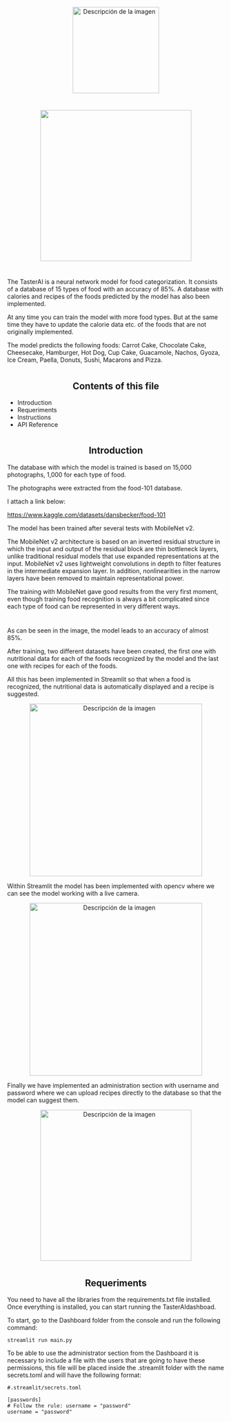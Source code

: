 
<p align="center"> <img src="https://user-images.githubusercontent.com/101704557/184862313-efae0fff-a916-4d3a-8696-093acf6c45c9.png" alt="Descripción de la imagen"  height="200" /> </p>


<h1 style='text-align: center; color:#FF7F00 ;'></h1>

<p align="center"> <img src="https://user-images.githubusercontent.com/101704557/184918236-12d57e4d-aa56-4d34-ad0e-15458a90988e.gif"  height="350"//> </p>

<h1 style='text-align: center; color:#FF7F00 ;'></h1>


The TasterAI is a neural network model for food categorization. It consists of a database of 15 types of food with an accuracy of 85%. A database with calories and recipes of the foods predicted by the model has also been implemented.

At any time you can train the model with more food types. But at the same time they have to update the calorie data etc. of the foods that are not originally implemented.

The model predicts the following foods: Carrot Cake, Chocolate Cake, Cheesecake, Hamburger, Hot Dog, Cup Cake, Guacamole, Nachos, Gyoza, Ice Cream, Paella, Donuts, Sushi, Macarons and Pizza. 

<h1 style='text-align: center; color:#FF7F00 ;'></h1>

<h2 align="center">Contents of this file</h2>

- Introduction
- Requeriments
- Instructions
- API Reference

<h1 style='text-align: center; color:#FF7F00 ;'></h1>

<h2 align="center">Introduction</h2>

The database with which the model is trained is based on 15,000 photographs, 1,000 for each type of food.

The photographs were extracted from the food-101 database.

I attach a link below:

https://www.kaggle.com/datasets/dansbecker/food-101

The model has been trained after several tests with MobileNet v2.

The MobileNet v2 architecture is based on an inverted residual structure in which the input and output of the residual block are thin bottleneck layers, unlike traditional residual models that use expanded representations at the input. MobileNet v2 uses lightweight convolutions in depth to filter features in the intermediate expansion layer. In addition, nonlinearities in the narrow layers have been removed to maintain representational power.

The training with MobileNet gave good results from the very first moment, even though training food recognition is always a bit complicated since each type of food can be represented in very different ways.

<h1 style='text-align: center; color:#FF7F00 ;'></h1>

As can be seen in the image, the model leads to an accuracy of almost 85%.

After training, two different datasets have been created, the first one with nutritional data for each of the foods recognized by the model and the last one with recipes for each of the foods.

All this has been implemented in Streamlit so that when a food is recognized, the nutritional data is automatically displayed and a recipe is suggested.

<p align="center"> <img src=https://i.ibb.co/gR6RfpP/ejemplo.png" alt="Descripción de la imagen"  height="400" /> </p>


Within Streamlit the model has been implemented with opencv where we can see the model working with a live camera.

<p align="center"> <img src="https://i.ibb.co/8PYZKGS/Captura-de-pantalla-de-2022-08-16-18-49-04.png"alt="Descripción de la imagen"  height="400" /> </p>

Finally we have implemented an administration section with username and password where we can upload recipes directly to the database so that the model can suggest them.

<p align="center"> <img src="https://i.ibb.co/0cDDFjz/Captura-de-pantalla-de-2022-08-16-18-55-55.png" alt="Descripción de la imagen"  height="350" /> </p>

<h1 style='text-align: center; color:#FF7F00 ;'></h1>

<h2 align="center">Requeriments</h2>

You need to have all the libraries from the requirements.txt file installed. Once everything is installed, you can start running the TasterAIdashboad.

To start, go to the Dashboard folder from the console and run the following command:

```
streamlit run main.py
```
To be able to use the administrator section from the Dashboard it is necessary to include a file with the users that are going to have these permissions, this file will be placed inside the .streamlit folder with the name secrets.toml and will have the following format:

```
#.streamlit/secrets.toml

[passwords]
# Follow the rule: username = "password"
username = "password"
```


